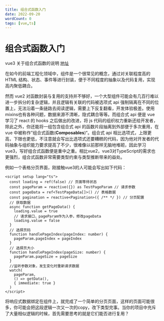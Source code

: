 ```yaml
---
title: 组合式函数入门
date: 2022-09-20
wordCount: 0
tags: [vue,ts]
---
```


# 组合式函数入门

vue3 关于组合式函数的说明 [地址](https://cn.vuejs.org/guide/reusability/composables.html)

在如今的前端工程化领域中，组件是一个很常见的概念，通过对关联程度高的 HTML 结构、状态、事件等进行封装，便于不同程度的抽象以及代码复用，实现高内聚低耦合。

然而 vue2 对函数封装与复用的支持并不够好，一个大型组件可能会有几百行难以进一步拆分的复杂逻辑，并且逻辑有关联的代码被选项式 api 强制隔离在不同的位置上，无法沿着一条链路去阅读逻辑，需要上下反复翻看，开发体验极差。使用mixins也有各种问题，数据来源不清晰，隐式耦合等等。而组合式 api 便是 vue 学习了 react 的 hooks 之后做出的改进，将 js 代码的组织权力重新还给开发者，除此之外，你还能将一组包含组合式 api 的函数片段抽离到外部便于多次重用，在 vue 中被称作”组合式函数(**Composables**)“。组合式 api 相比选项式，上限更高，下限也更低，不注意就会写出比选项式还要糟糕的代码，因为他对开发者的代码抽象与组织能力要求提高了不少，很难像以前那样无脑地堆砌，因此学习 vue3，写好组合式函数便是重中之重。相比vue2，vue3对TypeScript的需求也更强烈，组合式函数非常需要类型约束与类型推断带来的益处。

例如一个表格分页界面，刚接触vue3的人可能会写出如下代码：

```vue
<script setup lang="ts">
  const loading = ref(false) // 页面等待状态
  const pageParam = reactive({}) as TestPageParam // 请求参数
  const pageData = ref<TestPageData[]>() // 表格数据
  const pagination = reactive<Pagination>({ /** */ }) // 分页配置
  // 获取数据
  async function getPageData() {
    loading.value = true
    // 请求接口，pageParam作为入参，修改pageData
    loading.value = false
  }
  // 选择页码
  function handlePageIndex(pageIndex: number) {
    pageParam.pageIndex = pageIndex
  }
  // 选择页大小
  function handlePageIndex(pageSize: number) {
    pageParam.pageSize = pageSize
  }
  //监听参数对象，发生变化时重新请求数据
  watch(
    pageParam,
    () => getData(),
    { immediate: true }
  )
</script>
```

将响应式数据绑定在组件上，就完成了一个简单的分页页面，这样的页面可能很多，你可能会把这段逻辑一次又一次的copy，改下类型完事。当你的项目中充斥了大量相似逻辑的时候，首先需要思考的就是它们能否进行复用？
